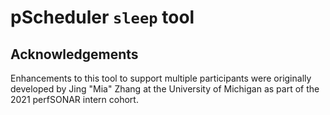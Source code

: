 # pScheduler `sleep` tool

## Acknowledgements

Enhancements to this tool to support multiple participants were
originally developed by Jing "Mia" Zhang at the University of Michigan
as part of the 2021 perfSONAR intern cohort.
